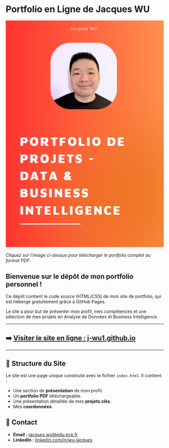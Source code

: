 # Portfolio en Ligne de Jacques WU

[![Couverture de mon Portfolio](Couverture_Portfolio.png)](https://github.com/J-WU1/Portfolio/raw/main/Portfolio_Projets_JacquesWu.pdf)

*Cliquez sur l'image ci-dessus pour télécharger le portfolio complet au format PDF.*

## Bienvenue sur le dépôt de mon portfolio personnel !

Ce dépôt contient le code source (HTML/CSS) de mon site de portfolio, qui est hébergé gratuitement grâce à GitHub Pages.

Le site a pour but de présenter mon profil, mes compétences et une sélection de mes projets en Analyse de Données et Business Intelligence.

---

## ➡️ [Visiter le site en ligne : j-wu1.github.io](https://j-wu1.github.io)

---

## 🔹 Structure du Site

Le site est une page unique construite avec le fichier `index.html`. Il contient :

*   Une section de **présentation** de mon profil.
*   Un **portfolio PDF** téléchargeable.
*   Une présentation détaillée de mes **projets clés**.
*   Mes **coordonnées**.

## 🔹 Contact

*   **Email :** [jacques.wu@edu.ece.fr](mailto:jacques.wu@edu.ece.fr)
*   **LinkedIn :** [linkedin.com/in/wu-jacques](https://www.linkedin.com/in/wu-jacques)
